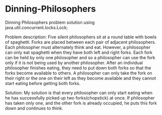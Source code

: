 # Dinning-Philosophers
Dinning Philosophers problem solution using java.util.concurrent.locks.Lock;

Problem description:
  Five silent philosophers sit at a round table with bowls of spaghetti. Forks are placed between each pair of adjacent philosophers.
Each philosopher must alternately think and eat. However, a philosopher can only eat spaghetti when they have both left and right forks.  Each fork can be held by only one philosopher and so a philosopher can use the fork only if it is not being used by another philosopher. After an individual philosopher finishes eating, they need to put down both forks so that the forks become available to others. A philosopher can only take the fork on their right or the one on their left as they become available and they cannot start eating before getting both forks.

Solution:
  My solution is that every philosopher can only start eating when he has successfully picked up two forks(chopstick) at once. If philosopher has taken only one, and the other fork is already occupied, he puts this fork down and continues to think.
